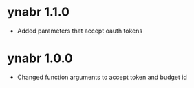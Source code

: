 # ynabr 1.1.0
* Added parameters that accept oauth tokens

# ynabr 1.0.0
* Changed function arguments to accept token and budget id